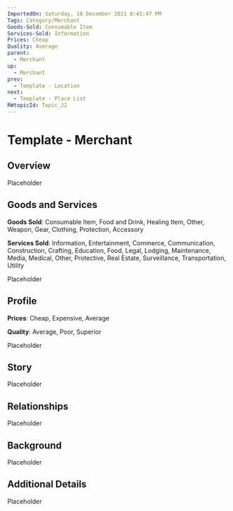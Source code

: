 ```yaml
---
ImportedOn: Saturday, 18 December 2021 8:41:47 PM
Tags: Category/Merchant
Goods-Sold: Consumable Item
Services-Sold: Information
Prices: Cheap
Quality: Average
parent:
  - Merchant
up:
  - Merchant
prev:
  - Template - Location
next:
  - Template - Place List
RWtopicId: Topic_22
---
```

# Template - Merchant
## Overview
Placeholder

## Goods and Services
**Goods Sold**: Consumable Item, Food and Drink, Healing Item, Other, Weapon, Gear, Clothing, Protection, Accessory

**Services Sold**: Information, Entertainment, Commerce, Communication, Construction, Crafting, Education, Food, Legal, Lodging, Maintenance, Media, Medical, Other, Protective, Real Estate, Surveillance, Transportation, Utility

Placeholder

## Profile
**Prices**: Cheap, Expensive, Average

**Quality**: Average, Poor, Superior

Placeholder

## Story
Placeholder

## Relationships
Placeholder

## Background
Placeholder

## Additional Details
Placeholder

